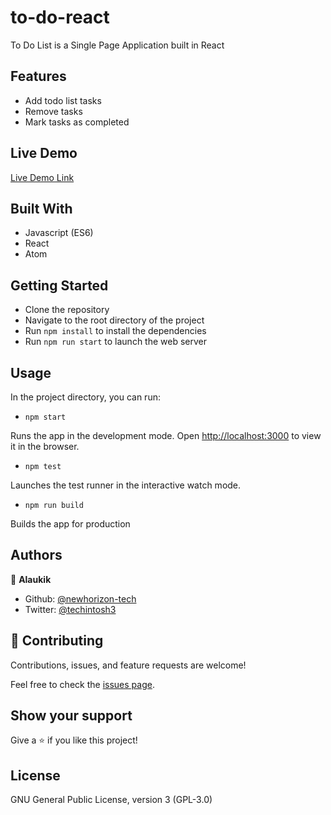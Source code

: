 # to-do-react

To Do List is a Single Page Application built in React

## Features

- Add todo list tasks
- Remove tasks
- Mark tasks as completed

## Live Demo

[Live Demo Link](https://newhorizon-tech.github.io/to-do-react/)

## Built With

- Javascript (ES6)
- React
- Atom

## Getting Started

- Clone the repository
- Navigate to the root directory of the project
- Run `npm install` to install the dependencies
- Run `npm run start` to launch the web server

## Usage

In the project directory, you can run:

-  `npm start`

Runs the app in the development mode. Open [http://localhost:3000](http://localhost:3000) to view it in the browser.

- `npm test`

Launches the test runner in the interactive watch mode.

- `npm run build`

Builds the app for production

## Authors

👤 **Alaukik**

- Github: [@newhorizon-tech](https://github.com/newhorizon-tech)
- Twitter: [@techintosh3](https://twitter.com/techintosh3)


## 🤝 Contributing

Contributions, issues, and feature requests are welcome!

Feel free to check the [issues page](https://github.com/newhorizon-tech/leaderboard/issues).

## Show your support

Give a ⭐️ if you like this project!


## License

GNU General Public License, version 3 (GPL-3.0)
